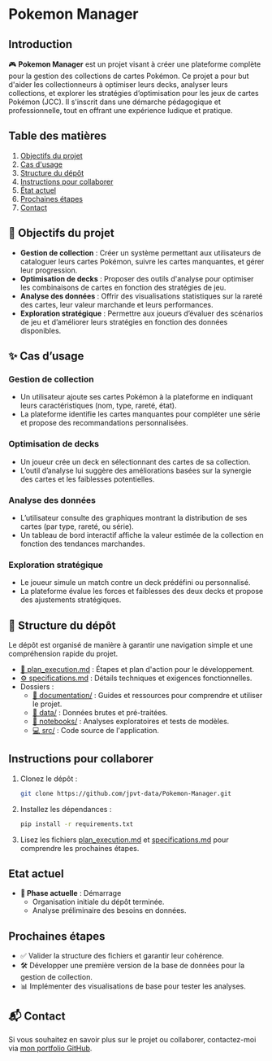 # Pokemon Manager

## Introduction
🎮 **Pokemon Manager** est un projet visant à créer une plateforme complète pour la gestion des collections de cartes Pokémon. Ce projet a pour but d'aider les collectionneurs à optimiser leurs decks, analyser leurs collections, et explorer les stratégies d’optimisation pour les jeux de cartes Pokémon (JCC). Il s'inscrit dans une démarche pédagogique et professionnelle, tout en offrant une expérience ludique et pratique.

## Table des matières
1. [Objectifs du projet](#-objectifs-du-projet)
2. [Cas d'usage](#-cas-dusage)
3. [Structure du dépôt](#-structure-du-dépôt)
4. [Instructions pour collaborer](#instructions-pour-collaborer)
5. [État actuel](#etat-actuel)
6. [Prochaines étapes](#prochaines-étapes)
7. [Contact](#-contact)

## 🎯 Objectifs du projet
- **Gestion de collection** : Créer un système permettant aux utilisateurs de cataloguer leurs cartes Pokémon, suivre les cartes manquantes, et gérer leur progression.
- **Optimisation de decks** : Proposer des outils d'analyse pour optimiser les combinaisons de cartes en fonction des stratégies de jeu.
- **Analyse des données** : Offrir des visualisations statistiques sur la rareté des cartes, leur valeur marchande et leurs performances.
- **Exploration stratégique** : Permettre aux joueurs d’évaluer des scénarios de jeu et d’améliorer leurs stratégies en fonction des données disponibles.

## ✨ Cas d’usage

### Gestion de collection
- Un utilisateur ajoute ses cartes Pokémon à la plateforme en indiquant leurs caractéristiques (nom, type, rareté, état). 
- La plateforme identifie les cartes manquantes pour compléter une série et propose des recommandations personnalisées.

### Optimisation de decks
- Un joueur crée un deck en sélectionnant des cartes de sa collection.
- L’outil d’analyse lui suggère des améliorations basées sur la synergie des cartes et les faiblesses potentielles.

### Analyse des données
- L’utilisateur consulte des graphiques montrant la distribution de ses cartes (par type, rareté, ou série).
- Un tableau de bord interactif affiche la valeur estimée de la collection en fonction des tendances marchandes.

### Exploration stratégique
- Le joueur simule un match contre un deck prédéfini ou personnalisé.
- La plateforme évalue les forces et faiblesses des deux decks et propose des ajustements stratégiques.
  
## 📂 Structure du dépôt
Le dépôt est organisé de manière à garantir une navigation simple et une compréhension rapide du projet.

- [📝 plan_execution.md](https://github.com/jpvt-data/Pokemon-Manager/blob/main/documentation/plan_execution.md) : Étapes et plan d'action pour le développement.
- [⚙️ specifications.md](https://github.com/jpvt-data/Pokemon-Manager/blob/main/documentation/specifications.md) : Détails techniques et exigences fonctionnelles.
- Dossiers :
  - [📘 documentation/](https://github.com/jpvt-data/Pokemon-Manager/tree/main/documentation) : Guides et ressources pour comprendre et utiliser le projet.
  - [📂 data/](https://github.com/jpvt-data/Pokemon-Manager/tree/main/data) : Données brutes et pré-traitées.
  - [📓 notebooks/](https://github.com/jpvt-data/Pokemon-Manager/tree/main/notebooks) : Analyses exploratoires et tests de modèles.
  - [💻 src/](https://github.com/jpvt-data/Pokemon-Manager/tree/main/src) : Code source de l'application.

## Instructions pour collaborer
1. Clonez le dépôt :
   ```bash
   git clone https://github.com/jpvt-data/Pokemon-Manager.git
   ```
2. Installez les dépendances :
   ```bash
   pip install -r requirements.txt
   ```
3. Lisez les fichiers [plan_execution.md](https://github.com/jpvt-data/Pokemon-Manager/blob/main/documentation/plan_execution.md) et [specifications.md](https://github.com/jpvt-data/Pokemon-Manager/blob/main/documentation/specifications.md) pour comprendre les prochaines étapes.

## Etat actuel
- **📌 Phase actuelle** : Démarrage
  - Organisation initiale du dépôt terminée.
  - Analyse préliminaire des besoins en données.

## Prochaines étapes
- ✅ Valider la structure des fichiers et garantir leur cohérence.
- 🛠 Développer une première version de la base de données pour la gestion de collection.
- 📊 Implémenter des visualisations de base pour tester les analyses.

## 📬 Contact
Si vous souhaitez en savoir plus sur le projet ou collaborer, contactez-moi via [mon portfolio GitHub](https://github.com/jpvt-data/Portfolio).

